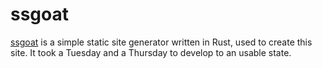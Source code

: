 # ssgoat
[ssgoat](https://github.com/EMajesty/ssgoat) is a simple static site generator written in Rust, used to create this site. It took a Tuesday and a Thursday to develop to an usable state.